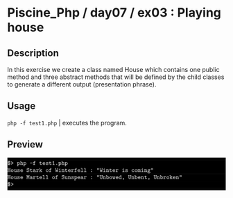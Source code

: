# Piscine_Php / day07 / ex03 : Playing house

## Description
In this exercise we create a class named House which contains one public method and three abstract methods that will be defined by the child classes to generate a different output (presentation phrase).

## Usage
`php -f test1.php` | executes the program.

## Preview
<img src="../../resources/images/house.png" width="1200">
